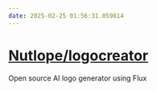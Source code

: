 ```yaml
---
date: 2025-02-25 01:56:31.059814
---
```


# [Nutlope/logocreator](https://github.com/Nutlope/logocreator)

Open source AI logo generator using Flux